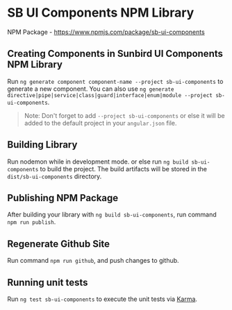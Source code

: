# SB UI Components NPM Library

NPM Package - https://www.npmjs.com/package/sb-ui-components

## Creating Components in Sunbird UI Components NPM Library

Run `ng generate component component-name --project sb-ui-components` to generate a new component. You can also use `ng generate directive|pipe|service|class|guard|interface|enum|module --project sb-ui-components`.
> Note: Don't forget to add `--project sb-ui-components` or else it will be added to the default project in your `angular.json` file. 

## Building Library

Run nodemon while in development mode. or else run `ng build sb-ui-components` to build the project. The build artifacts will be stored in the `dist/sb-ui-components` directory.

## Publishing NPM Package

After building your library with `ng build sb-ui-components`, run command `npm run publish`.

## Regenerate Github Site

Run command `npm run github`, and push changes to github.

## Running unit tests

Run `ng test sb-ui-components` to execute the unit tests via [Karma](https://karma-runner.github.io).